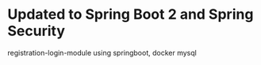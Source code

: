 # Updated to Spring Boot 2 and Spring Security
registration-login-module using springboot, docker mysql

